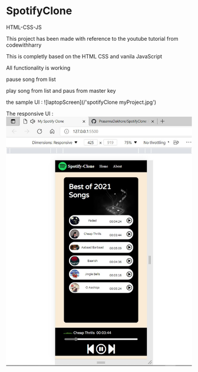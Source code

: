 # SpotifyClone
HTML-CSS-JS

This project has been made with reference to the youtube tutorial from codewithharry

This is completly based on the HTML CSS and vanila JavaScript

All functionality is working 

pause song from list

play song from list and paus from master key


the sample UI :
![laptopScreen](/'spotifyClone myProject.jpg')


The responsive UI :
![mobileScreen](https://github.com/PrasannaDakhore/SpotifyClone/blob/main/spotifyClone%20myProject%202.jpg)
